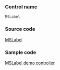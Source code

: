 ### Control name

`MSLabel`

### Source code

[MSLabel](https://github.com/OfficeDev/ui-fabric-ios/blob/master/OfficeUIFabric/Controls/MSLabel.swift)

### Sample code

[MSLabel demo controller](https://github.com/OfficeDev/ui-fabric-ios/blob/master/OfficeUIFabric.Demo/OfficeUIFabric.Demo/Demos/MSLabelDemoController.swift)

